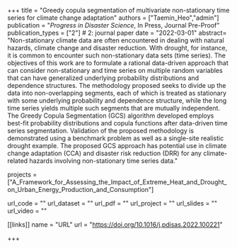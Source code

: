 +++
title = "Greedy copula segmentation of multivariate non-stationary time series for climate change adaptation"
authors = ["Taemin_Heo","admin"]
publication = "*Progress in Disaster Science*, In Press, Journal Pre-Proof"
publication_types = ["2"] # 2: journal paper
date = "2022-03-01"
abstract= "Non-stationary climate data are often encountered in dealing with natural hazards, climate change and disaster reduction. With drought, for instance, it is common to encounter such non-stationary data sets (time series). The objectives of this work are to formulate a rational data-driven approach that can consider non-stationary and time series on multiple random variables that can have generalized underlying probability distributions and dependence structures. The methodology proposed seeks to divide up the data into non-overlapping segments, each of which is treated as stationary with some underlying probability and dependence structure, while the long time series yields multiple such segments that are mutually independent. The Greedy Copula Segmentation (GCS) algorithm developed employs best-fit probability distributions and copula functions after data-driven time series segmentation. Validation of the proposed methodology is demonstrated using a benchmark problem as well as a single-site realistic drought example. The proposed GCS approach has potential use in climate change adaptation (CCA) and disaster risk reduction (DRR) for any climate-related hazards involving non-stationary time series data."

projects = ["A_Framework_for_Assessing_the_Impact_of_Extreme_Heat_and_Drought_on_Urban_Energy_Production_and_Consumption"]

url_code = ""
url_dataset = ""
url_pdf = ""
url_project = ""
url_slides = ""
url_video = ""

[[links]]
    name = "URL"
    url = "https://doi.org/10.1016/j.pdisas.2022.100221"

+++
